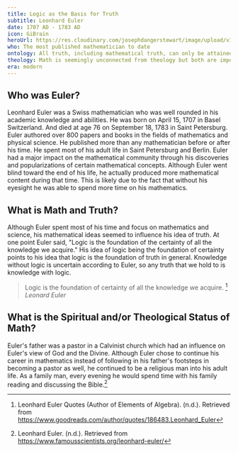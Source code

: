 ```yaml
---
title: Logic as the Basis for Truth
subtitle: Leonhard Euler
date: 1707 AD - 1783 AD
icon: GiBrain
heroUrl: https://res.cloudinary.com/josephdangerstewart/image/upload/v1557335100/god-and-math/euler.jpg
who: The most published mathematician to date
ontology: All truth, including mathematical truth, can only be attained through logic
theology: Math is seemingly unconnected from theology but both are important
era: modern
---
```


## Who was Euler?

Leonhard Euler was a Swiss mathematician who was well rounded in his academic knowledge and abilities. He was born on April 15, 1707 in Basel Switzerland. And died at age 76 on September 18, 1783 in Saint Petersburg. Euler authored over 800 papers and books in the fields of mathematics and physical science. He published more than any mathematician before or after his time. He spent most of his adult life in Saint Petersburg and Berlin. Euler had a major impact on the mathematical community through his discoveries and popularizations of certain mathematical concepts. Although Euler went blind toward the end of his life, he actually produced more mathematical content during that time. This is likely due to the fact that without his eyesight he was able to spend more time on his mathematics.

## What is Math and Truth?

Although Euler spent most of his time and focus on mathematics and science, his mathematical ideas seemed to influence his idea of truth. At one point Euler said, "Logic is the foundation of the certainty of all the knowledge we acquire." His idea of logic being the foundation of certainty points to his idea that logic is the foundation of truth in general. Knowledge without logic is uncertain according to Euler, so any truth that we hold to is knowledge with logic.

> Logic is the foundation of certainty of all the knowledge we acquire. [^1]
_Leonard Euler_

## What is the Spiritual and/or Theological Status of Math?

Euler's father was a pastor in a Calvinist church which had an influence on Euler's view of God and the Divine. Although Euler chose to continue his career in mathematics instead of following in his father's footsteps in becoming a pastor as well, he continued to be a religious man into his adult life. As a family man, every evening he would spend time with his family reading and discussing the Bible.[^2]

[^1]: Leonhard Euler Quotes (Author of Elements of Algebra). (n.d.). Retrieved from https://www.goodreads.com/author/quotes/186483.Leonhard_Euler
[^2]: Leonhard Euler. (n.d.). Retrieved from https://www.famousscientists.org/leonhard-euler/

